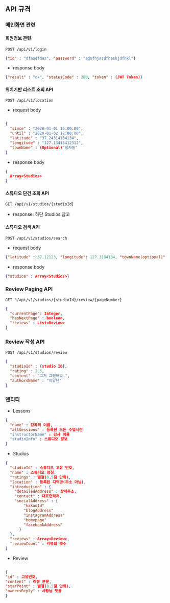 ## API 규격

### 메인화면 관련

#### 회원정보 관련
`POST /api/v1/login`
```json
{"id" : "dfasdfdas", "password" : "adsfhjasdfhaskjdfhkl"}

```
- response body
```json
{"result" : "ok", "statusCode" : 200, "token" : (JWT Token)} 
```

#### 위치기반 리스트 조회 API
`POST /api/v1/location`

- request body 
```json

{
  "since" : "2020-01-01 15:00:00",
  "until" : "2020-01-02 12:00:00",
  "latitude" : "37.24314134134",
  "longitude" : "127.13413412312",
  "townName" : (Optional)"정자동"
}
```

- response body
```json
{
  Array<Studios> 
}
```

#### 스튜디오 단건 조회 API
`GET /api/v1/studios/{studioId}`

- response: 하단 Studios 참고

#### 스튜디오 검색 API
`POST /api/v1/studios/search`
- request body
```json
{"latitude" : 37.12123, "longitude": 127.3184134, "townName(optional)": "정자동"}
```

- response body
```json
{"studios" : Array<Studios>}
```

### Review Paging API
`GET "/api/v1/studios/{studioId}/review/{pageNumber}`
```json
{
  "currentPage": Integer,
  "hasNextPage" : boolean, 
  "reviews" : List<Review> 
}

```

### Review 작성 API 
`POST /api/v1/studios/review`

```json
{
  "studioId" : {studio ID},
  "rating" : 2.5,
  "content" : "그저 그랬어요.",
  "authorsName" : "이말년"
}

```

### 엔티티
- Lessons

```json
{
  "name" : 강좌의 이름,
  "allSessions" : 등록된 모든 수업시간
  "instructorName" : 강사 이름
  "studioInfo" : 스튜디오 정보
} 
```

- Studios
```json
{
  "studioId" : 스튜디오 고유 번호,
  "name" : 스튜디오 명칭,
  "ratings" : 별점(0.5점 단위),
  "location" : 등록된 지역명(주소 아님),
  "introduction" : {
    "detailedAddress" : 상세주소,
    "contact" : 대표연락처,
    "socialAddress" : {
        "kakaoId"
        "blogAddress"
        "instagramAddress"
        "homepage"
        "facebookAddress"
      }
  },
  "reviews" : Array<Review>,
  "reviewCount" : 리뷰의 갯수  
}
```

- Review

```json

{
"id" : 고유번호,
"content" : 리뷰 본문,
"starPoint" : 별점(0.5점 단위),
"ownersReply" : 사장님 댓글
}
```